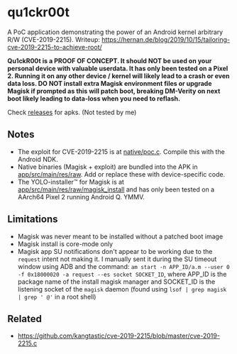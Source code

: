 # qu1ckr00t
A PoC application demonstrating the power of an Android kernel arbitrary R/W (CVE-2019-2215). Writeup: https://hernan.de/blog/2019/10/15/tailoring-cve-2019-2215-to-achieve-root/

**Qu1ckR00t is a PROOF OF CONCEPT. It should NOT be used on your personal device with valuable userdata. It has only been tested on a Pixel 2. Running it on any other device / kernel will likely lead to a crash or even data loss. DO NOT install extra Magisk environment files or upgrade Magisk if prompted as this will patch boot, breaking DM-Verity on next boot likely leading to data-loss when you need to reflash.**

Check [releases](https://github.com/Rybo713/qu1ckr00t/releases) for apks. (Not tested by me)

## Notes
* The exploit for CVE-2019-2215 is at [native/poc.c](https://github.com/grant-h/qu1ckr00t/blob/master/native/poc.c). Compile this with the Android NDK.
* Native binaries (Magisk + exploit) are bundled into the APK in [app/src/main/res/raw](https://github.com/grant-h/qu1ckr00t/tree/master/app/src/main/res/raw). Add or replace these with device-specific code.
* The YOLO-installer&trade; for Magisk is at [app/src/main/res/raw/magisk_install](https://github.com/grant-h/qu1ckr00t/blob/master/app/src/main/res/raw/magisk_install) and has only been tested on a AArch64 Pixel 2 running Android Q. YMMV.

## Limitations
* Magisk was never meant to be installed without a patched boot image
* Magisk install is core-mode only
* Magisk app SU notifications don't appear to be working due to the `request` intent not making it. I manually sent it during the SU timeout window using ADB and the command: `am start -n APP_ID/a.m --user 0 -f 0x18000020 -a request --es socket SOCKET_ID`, where APP_ID is the package name of the install magisk manager and SOCKET_ID is the listening socket of the `magisk` daemon (found using `lsof | grep magisk | grep ' @'` in a root shell)

## Related
* https://github.com/kangtastic/cve-2019-2215/blob/master/cve-2019-2215.c
